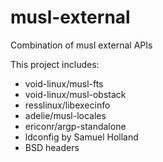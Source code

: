 # musl-external
Combination of musl external APIs 

This project includes:
- void-linux/musl-fts
- void-linux/musl-obstack
- resslinux/libexecinfo 
- adelie/musl-locales
- ericonr/argp-standalone
- ldconfig by Samuel Holland  
- BSD headers  

